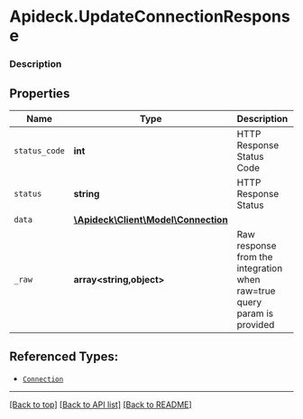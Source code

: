 # Apideck.UpdateConnectionResponse

### Description

## Properties
Name | Type | Description | Notes
------------ | ------------- | ------------- | -------------
`status_code` | **int** | HTTP Response Status Code | 
`status` | **string** | HTTP Response Status | 
`data` | [**\Apideck\Client\Model\Connection**](Connection.md) |  | 
`_raw` | **array&lt;string,object&gt;** | Raw response from the integration when raw=true query param is provided | [optional] 





## Referenced Types:


* [`Connection`](Connection.md)


---

[[Back to top]](#) [[Back to API list]](../../../../README.md#documentation-for-api-endpoints) [[Back to README]](../../../../README.md)


